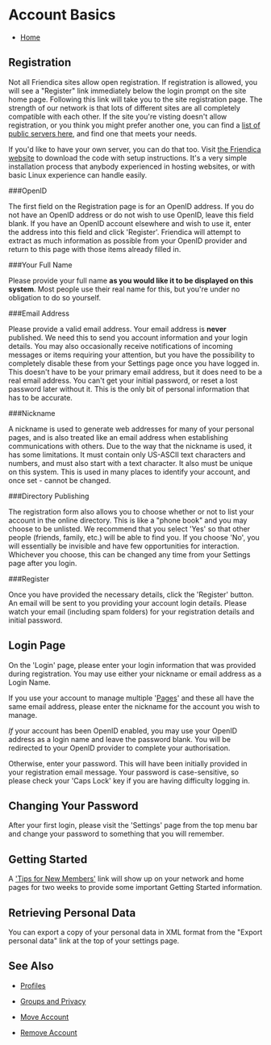 Account Basics
==============

* [Home](help)

Registration
---

Not all Friendica sites allow open registration.
If registration is allowed, you will see a "Register" link immediately below the login prompt on the site home page.
Following this link will take you to the site registration page.
The strength of our network is that lots of different sites are all completely compatible with each other.
If the site you're visting doesn't allow registration, or you think you might prefer another one, you can find a [list of public servers here](https://dir.friendica.social/servers), and find one that meets your needs.

If you'd like to have your own server, you can do that too.
Visit [the Friendica website](http://friendi.ca/) to download the code with setup instructions.
It's a very simple installation process that anybody experienced in hosting websites, or with basic Linux experience can handle easily.

###OpenID

The first field on the Registration page is for an OpenID address.
If you do not have an OpenID address or do not wish to use OpenID, leave this field blank.
If you have an OpenID account elsewhere and wish to use it, enter the address into this field and click 'Register'.
Friendica will attempt to extract as much information as possible from your OpenID provider and return to this page with those items already filled in.

###Your Full Name

Please provide your full name **as you would like it to be displayed on this system**.
Most people use their real name for this, but you're under no obligation to do so yourself.

###Email Address

Please provide a valid email address.
Your email address is **never** published.
We need this to send you account information and your login details.
You may also occasionally receive notifications of incoming messages or items requiring your attention, but you have the possibility to completely disable these from your Settings page once you have logged in.
This doesn't have to be your primary email address, but it does need to be a real email address.
You can't get your initial password, or reset a lost password later without it.
This is the only bit of personal information that has to be accurate.

###Nickname

A nickname is used to generate web addresses for many of your personal pages, and is also treated like an email address when establishing communications with others.
Due to the way that the nickname is used, it has some limitations. 
It must contain only US-ASCII text characters and numbers, and must also start with a text character.
It also must be unique on this system. 
This is used in many places to identify your account, and once set - cannot be changed.


###Directory Publishing

The registration form also allows you to choose whether or not to list your account in the online directory.
This is like a "phone book" and you may choose to be unlisted.
We recommend that you select 'Yes' so that other people (friends, family, etc.) will be able to find you.
If you choose 'No', you will essentially be invisible and have few opportunities for interaction.
Whichever you choose, this can be changed any time from your Settings page after you login. 

###Register

Once you have provided the necessary details, click the 'Register' button.
An email will be sent to you providing your account login details.
Please watch your email (including spam folders) for your registration details and initial password. 

Login Page
---

On the 'Login' page, please enter your login information that was provided during registration.
You may use either your nickname or email address as a Login Name. 

If you use your account to manage multiple '[Pages](help/Pages)' and these all have the same email address, please enter the nickname for the account you wish to manage.

*If* your account has been OpenID enabled, you may use your OpenID address as a login name and leave the password blank.
You will be redirected to your OpenID provider to complete your authorisation. 

Otherwise, enter your password.
This will have been initially provided in your registration email message.
Your password is case-sensitive, so please check your 'Caps Lock' key if you are having difficulty logging in. 

Changing Your Password
---

After your first login, please visit the 'Settings' page from the top menu bar and change your password to something that you will remember.

Getting Started
---

A ['Tips for New Members'](newmember) link will show up on your network and home pages for two weeks to provide some important Getting Started information.

Retrieving Personal Data
---

You can export a copy of your personal data in XML format from the "Export personal data" link at the top of your settings page.

See Also
---

* [Profiles](help/Profiles)

* [Groups and Privacy](help/Groups-and-Privacy)

* [Move Account](help/Move-Account)

* [Remove Account](help/Remove-Account)

